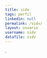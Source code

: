 ```yaml
---
title: sidv
tags: perfil
linkedin: null
permalink: /sidv/
layout: usuario
username: sidv
datafile: sidv
---
```


.  
